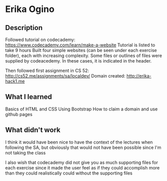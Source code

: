 # Erika Ogino 

## Description 
Followed tutorial on codecademy: https://www.codecademy.com/learn/make-a-website
Tutorial is listed to take 9 hours 
Built four simple websites (can be seen under each exercise folder), each with increasing complexity. Some files or outlines of files were supplied by codeacedemy. In these cases, it is indicated in the header.

Then followed first assignment in CS 52:
http://cs52.me/assignments/sa/localdev/
Domain created: http://erika-hack1.me


## What I learned 
Basics of HTML and CSS 
Using Bootstrap 
How to claim a domain and use github pages 

## What didn't work 
I think it would have been nice to have the context of the lectures when following the SA, but obviously that would not have been possible since I'm not taking the class 

I also wish that codecademy did not give you as much supporting files for each exercise since it made the user feel as if they could accomplish more than they could realistically could without the supporting files 
